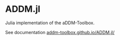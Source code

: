 # ADDM.jl

Julia implementation of the aDDM-Toolbox.

See documentation [addm-toolbox.github.io/ADDM.jl/](addm-toolbox.github.io/ADDM.jl/)